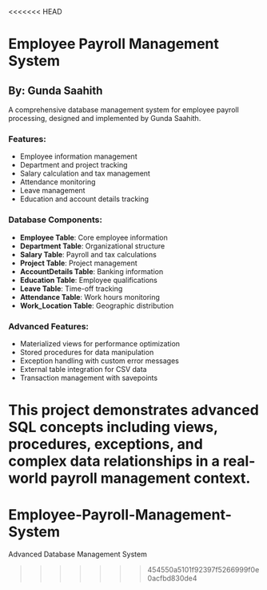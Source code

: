 <<<<<<< HEAD
# Employee Payroll Management System
## By: Gunda Saahith

A comprehensive database management system for employee payroll processing, designed and implemented by Gunda Saahith.

### Features:
- Employee information management
- Department and project tracking
- Salary calculation and tax management
- Attendance monitoring
- Leave management
- Education and account details tracking

### Database Components:
- **Employee Table**: Core employee information
- **Department Table**: Organizational structure
- **Salary Table**: Payroll and tax calculations
- **Project Table**: Project management
- **AccountDetails Table**: Banking information
- **Education Table**: Employee qualifications
- **Leave Table**: Time-off tracking
- **Attendance Table**: Work hours monitoring
- **Work_Location Table**: Geographic distribution

### Advanced Features:
- Materialized views for performance optimization
- Stored procedures for data manipulation
- Exception handling with custom error messages
- External table integration for CSV data
- Transaction management with savepoints

This project demonstrates advanced SQL concepts including views, procedures, exceptions, and complex data relationships in a real-world payroll management context.
=======
# Employee-Payroll-Management-System
Advanced Database Management System
>>>>>>> 454550a5101f92397f5266999f0e0acfbd830de4
